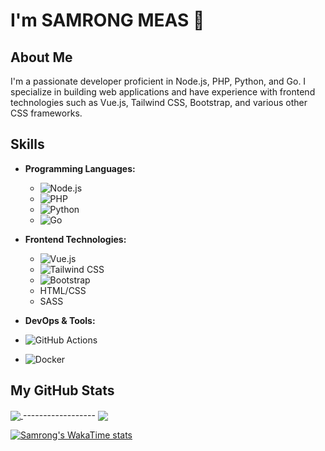 # I'm SAMRONG MEAS 👋

## About Me

I'm a passionate developer proficient in Node.js, PHP, Python, and Go. I specialize in building web applications and have experience with frontend technologies such as Vue.js, Tailwind CSS, Bootstrap, and various other CSS frameworks.

## Skills

- **Programming Languages:**

  - ![Node.js](https://img.shields.io/badge/Node.js-339933?logo=node.js&logoColor=white)
  - ![PHP](https://img.shields.io/badge/PHP-777BB4?logo=php&logoColor=white)
  - ![Python](https://img.shields.io/badge/Python-3776AB?logo=python&logoColor=white)
  - ![Go](https://img.shields.io/badge/Go-00ADD8?logo=go&logoColor=white)
- **Frontend Technologies:**

  - ![Vue.js](https://img.shields.io/badge/Vue.js-4FC08D?logo=vue.js&logoColor=white)
  - ![Tailwind CSS](https://img.shields.io/badge/Tailwind_CSS-38B2AC?logo=tailwind-css&logoColor=white)
  - ![Bootstrap](https://img.shields.io/badge/Bootstrap-563D7C?logo=bootstrap&logoColor=white)
  - HTML/CSS
  - SASS
- **DevOps & Tools:**
- ![GitHub Actions](https://img.shields.io/badge/GitHub%20Actions-2088FF?logo=github-actions&logoColor=white)
- ![Docker](https://img.shields.io/badge/Docker-2496ED?logo=docker&logoColor=white)

## My GitHub Stats
<a href="https://github.com/meassamrong">
  <img align="center" src="https://github-readme-stats.vercel.app/api?username=meassamrong&count_private=true&show_icons=true&theme=tokyonight" />
</a>
------------------
<a href="https://github.com/meassamrong">
  <img align="center" src="https://github-readme-stats.vercel.app/api/top-langs/?username=meassamrong&layout=compact&theme=tokyonight" />
</a>

[![Samrong's WakaTime stats](https://github-readme-stats.vercel.app/api/wakatime?username=meassamrong&theme=tokyonight)](https://github.com/meassamrong/github-readme-stats)
